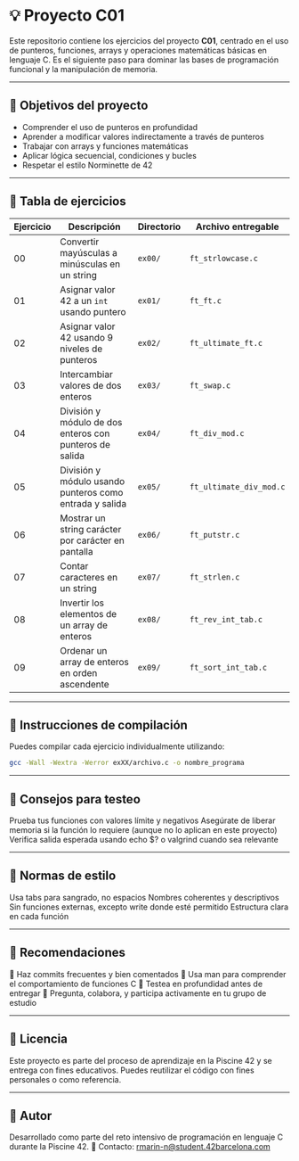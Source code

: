 # 💡 Proyecto C01

Este repositorio contiene los ejercicios del proyecto **C01**, centrado en el uso de punteros, funciones, arrays y operaciones matemáticas básicas en lenguaje C. Es el siguiente paso para dominar las bases de programación funcional y la manipulación de memoria.

---

## 🎯 Objetivos del proyecto

- Comprender el uso de punteros en profundidad
- Aprender a modificar valores indirectamente a través de punteros
- Trabajar con arrays y funciones matemáticas
- Aplicar lógica secuencial, condiciones y bucles
- Respetar el estilo Norminette de 42

---

## 📁 Tabla de ejercicios

| Ejercicio | Descripción                                                       | Directorio | Archivo entregable        |
|-----------|-------------------------------------------------------------------|------------|----------------------------|
| 00        | Convertir mayúsculas a minúsculas en un string                    | `ex00/`    | `ft_strlowcase.c`          |
| 01        | Asignar valor 42 a un `int` usando puntero                        | `ex01/`    | `ft_ft.c`                  |
| 02        | Asignar valor 42 usando 9 niveles de punteros                    | `ex02/`    | `ft_ultimate_ft.c`         |
| 03        | Intercambiar valores de dos enteros                              | `ex03/`    | `ft_swap.c`                |
| 04        | División y módulo de dos enteros con punteros de salida          | `ex04/`    | `ft_div_mod.c`             |
| 05        | División y módulo usando punteros como entrada y salida          | `ex05/`    | `ft_ultimate_div_mod.c`    |
| 06        | Mostrar un string carácter por carácter en pantalla              | `ex06/`    | `ft_putstr.c`              |
| 07        | Contar caracteres en un string                                    | `ex07/`    | `ft_strlen.c`              |
| 08        | Invertir los elementos de un array de enteros                     | `ex08/`    | `ft_rev_int_tab.c`         |
| 09        | Ordenar un array de enteros en orden ascendente                   | `ex09/`    | `ft_sort_int_tab.c`        |

---

## 🔧 Instrucciones de compilación

Puedes compilar cada ejercicio individualmente utilizando:

```bash
gcc -Wall -Wextra -Werror exXX/archivo.c -o nombre_programa
```
---

## 🧪 Consejos para testeo

Prueba tus funciones con valores límite y negativos
Asegúrate de liberar memoria si la función lo requiere (aunque no lo aplican en este proyecto)
Verifica salida esperada usando echo $? o valgrind cuando sea relevante

---

## 📐 Normas de estilo

Usa tabs para sangrado, no espacios
Nombres coherentes y descriptivos
Sin funciones externas, excepto write donde esté permitido
Estructura clara en cada función

---

## 📌 Recomendaciones

🔄 Haz commits frecuentes y bien comentados
📖 Usa man para comprender el comportamiento de funciones C
🧪 Testea en profundidad antes de entregar
💬 Pregunta, colabora, y participa activamente en tu grupo de estudio

---

## 📜 Licencia

Este proyecto es parte del proceso de aprendizaje en la Piscine 42 y se entrega con fines educativos. Puedes reutilizar el código con fines personales o como referencia.

---
## 🙋 Autor

Desarrollado como parte del reto intensivo de programación en lenguaje C durante la Piscine 42.
📧 Contacto: [rmarin-n@student.42barcelona.com](mailto:rmarin-n@student.42barcelona.com)
